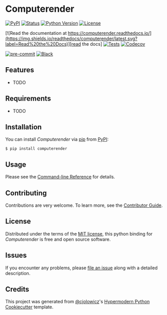 # Computerender

[![PyPI](https://img.shields.io/pypi/v/computerender.svg)][pypi status]
[![Status](https://img.shields.io/pypi/status/computerender.svg)][pypi status]
[![Python Version](https://img.shields.io/pypi/pyversions/computerender)][pypi status]
[![License](https://img.shields.io/pypi/l/computerender)][license]

[![Read the documentation at https://computerender.readthedocs.io/](https://img.shields.io/readthedocs/computerender/latest.svg?label=Read%20the%20Docs)][read the docs]
[![Tests](https://github.com/john-parton/computerender/workflows/Tests/badge.svg)][tests]
[![Codecov](https://codecov.io/gh/john-parton/computerender/branch/main/graph/badge.svg)][codecov]

[![pre-commit](https://img.shields.io/badge/pre--commit-enabled-brightgreen?logo=pre-commit&logoColor=white)][pre-commit]
[![Black](https://img.shields.io/badge/code%20style-black-000000.svg)][black]

[pypi status]: https://pypi.org/project/computerender/
[read the docs]: https://computerender.readthedocs.io/
[tests]: https://github.com/john-parton/computerender/actions?workflow=Tests
[codecov]: https://app.codecov.io/gh/john-parton/computerender
[pre-commit]: https://github.com/pre-commit/pre-commit
[black]: https://github.com/psf/black

## Features

- TODO

## Requirements

- TODO

## Installation

You can install _Computerender_ via [pip] from [PyPI]:

```console
$ pip install computerender
```

## Usage

Please see the [Command-line Reference] for details.

## Contributing

Contributions are very welcome.
To learn more, see the [Contributor Guide].

## License

Distributed under the terms of the [MIT license][license],
this python binding for _Computerender_ is free and open source software.

## Issues

If you encounter any problems,
please [file an issue] along with a detailed description.

## Credits

This project was generated from [@cjolowicz]'s [Hypermodern Python Cookiecutter] template.

[@cjolowicz]: https://github.com/cjolowicz
[pypi]: https://pypi.org/
[hypermodern python cookiecutter]: https://github.com/cjolowicz/cookiecutter-hypermodern-python
[file an issue]: https://github.com/john-parton/computerender-py/issues
[pip]: https://pip.pypa.io/

<!-- github-only -->

[license]: https://github.com/john-parton/computerender-py/blob/main/LICENSE
[contributor guide]: https://github.com/john-parton/computerender-py/blob/main/CONTRIBUTING.md
[command-line reference]: https://computerender.readthedocs.io/en/latest/usage.html
